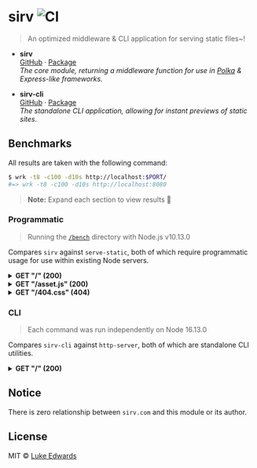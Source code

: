 # sirv ![CI](https://github.com/lukeed/sirv/workflows/CI/badge.svg)

> An optimized middleware & CLI application for serving static files~!

* **sirv**<br>
  [GitHub](https://github.com/lukeed/sirv/tree/master/packages/sirv) · [Package](https://www.npmjs.com/package/sirv) <br>
  _The core module, returning a middleware function for use in [Polka](https://github.com/lukeed/polka) & Express-like frameworks._

* **sirv-cli**<br>
  [GitHub](https://github.com/lukeed/sirv/tree/master/packages/sirv-cli) · [Package](https://www.npmjs.com/package/sirv-cli) <br>
  _The standalone CLI application, allowing for instant previews of static sites._



## Benchmarks

All results are taken with the following command:

```sh
$ wrk -t8 -c100 -d10s http://localhost:$PORT/
#=> wrk -t8 -c100 -d10s http://localhost:8080
```

> **Note:** Expand each section to view results :thinking:


### Programmatic

> Running the [`/bench`](/bench) directory with Node.js v10.13.0

Compares `sirv` against `serve-static`, both of which require programmatic usage for use within existing Node servers.

<details>
<summary><strong>GET "/" (200)</strong></summary>

```
serve-static
---
  Thread Stats   Avg      Stdev     Max   +/- Stdev
    Latency     8.15ms    2.13ms  41.84ms   93.56%
    Req/Sec     1.49k   231.02     1.78k    89.50%
  118927 requests in 10.03s, 35.61MB read
Requests/sec:  11862.86
Transfer/sec:      3.55MB

sirv (dev: false)
---
  Thread Stats   Avg      Stdev     Max   +/- Stdev
    Latency     5.78ms  495.92us   9.50ms   64.76%
    Req/Sec     2.08k   112.73     2.42k    68.50%
  166152 requests in 10.02s, 34.38MB read
Requests/sec:  16586.47
Transfer/sec:      3.43MB

sirv (dev: true)
---
  Thread Stats   Avg      Stdev     Max   +/- Stdev
    Latency    11.79ms    1.95ms  43.30ms   94.02%
    Req/Sec     1.02k   121.86     1.33k    91.25%
  81808 requests in 10.04s, 18.88MB read
Requests/sec:   8147.26
Transfer/sec:      1.88MB
```
</details>

<details>
<summary><strong>GET "/asset.js" (200)</strong></summary>

```
serve-static
---
  Thread Stats   Avg      Stdev     Max   +/- Stdev
    Latency     8.12ms    1.39ms  22.96ms   92.01%
    Req/Sec     1.49k   174.69     2.06k    73.38%
  118413 requests in 10.02s, 34.89MB read
Requests/sec:  11816.18
Transfer/sec:      3.48MB

sirv (dev: false)
---
  Thread Stats   Avg      Stdev     Max   +/- Stdev
    Latency     5.64ms  507.55us   9.45ms   68.96%
    Req/Sec     2.14k    86.26     2.30k    75.50%
  170225 requests in 10.02s, 34.42MB read
Requests/sec:  16996.46
Transfer/sec:      3.44MB

sirv (dev: true)
---
  Thread Stats   Avg      Stdev     Max   +/- Stdev
    Latency     7.21ms  445.13us  12.04ms   85.69%
    Req/Sec     1.67k    52.53     1.81k    76.88%
  133246 requests in 10.02s, 30.12MB read
Requests/sec:  13302.37
Transfer/sec:      3.01MB
```
</details>

<details>
<summary><strong>GET "/404.css" (404)</strong></summary>

```
serve-static
---
  Thread Stats   Avg      Stdev     Max   +/- Stdev
    Latency     3.49ms  814.94us  19.10ms   94.89%
    Req/Sec     3.48k   406.87     5.59k    95.03%
  278809 requests in 10.10s, 28.18MB read
  Non-2xx or 3xx responses: 278809
Requests/sec:  27593.95
Transfer/sec:      2.79MB

sirv (dev: false)
---
  Thread Stats   Avg      Stdev     Max   +/- Stdev
    Latency     2.27ms  328.88us  11.86ms   90.68%
    Req/Sec     5.32k   390.13     6.26k    93.18%
  426843 requests in 10.10s, 43.15MB read
  Non-2xx or 3xx responses: 426843
Requests/sec:  42256.52
Transfer/sec:      4.27MB

sirv (dev: true)
---
  Thread Stats   Avg      Stdev     Max   +/- Stdev
    Latency    24.06ms    1.63ms  52.42ms   97.02%
    Req/Sec   500.47     29.42   640.00     71.62%
  39989 requests in 10.04s, 4.04MB read
  Non-2xx or 3xx responses: 39989
Requests/sec:   3982.45
Transfer/sec:    412.25KB
```
</details>

### CLI

> Each command was run independently on Node 16.13.0

Compares `sirv-cli` against `http-server`, both of which are standalone CLI utilities.

<details>
<summary><strong>GET "/" (200)</strong></summary>

```
http-server :: Cache = YES
  $ http-server tests/public
---
  Thread Stats   Avg      Stdev     Max   +/- Stdev
    Latency    18.32ms    4.08ms  69.85ms   89.77%
    Req/Sec   659.44     93.04   767.00     90.62%
  52614 requests in 10.03s, 29.30MB read
Requests/sec:   5247.35
Transfer/sec:      2.92MB


http-server :: Cache = NO
  $ http-server tests/public -c-1
---
  Thread Stats   Avg      Stdev     Max   +/- Stdev
    Latency    18.89ms    4.58ms  73.49ms   89.99%
    Req/Sec   639.83    105.69   727.00     89.00%
  51052 requests in 10.03s, 29.55MB read
Requests/sec:   5091.65
Transfer/sec:      2.95MB


sirv-cli :: Cache = YES
  $ sirv tests/public
---
  Thread Stats   Avg      Stdev     Max   +/- Stdev
    Latency     8.19ms    6.18ms 106.92ms   95.99%
    Req/Sec     1.59k   300.50     1.82k    89.75%
  126322 requests in 10.02s, 60.72MB read
Requests/sec:  12612.53
Transfer/sec:      6.06MB


sirv-cli :: Cache = NO
  $ sirv tests/public --dev
---
  Thread Stats   Avg      Stdev     Max   +/- Stdev
    Latency    11.32ms    1.99ms  54.04ms   94.70%
    Req/Sec     1.07k   122.82     1.21k    90.00%
  85069 requests in 10.02s, 42.92MB read
Requests/sec:   8490.92
Transfer/sec:      4.28MB


sirv-cli :: Cache = YES :: Logs = NO
  $ sirv tests/public --no-logs
---
  Thread Stats   Avg      Stdev     Max   +/- Stdev
    Latency     7.05ms    1.78ms  33.87ms   94.72%
    Req/Sec     1.72k   295.83     6.89k    93.38%
  137539 requests in 10.11s, 66.11MB read
Requests/sec:  13609.61
Transfer/sec:      6.54MB


sirv-cli :: Cache = NO :: Logs = NO
  $ sirv tests/public --no-logs --dev
---
  Thread Stats   Avg      Stdev     Max   +/- Stdev
    Latency     9.49ms    2.10ms  44.24ms   94.50%
    Req/Sec     1.28k   175.71     1.45k    87.88%
  101753 requests in 10.02s, 51.33MB read
Requests/sec:  10157.38
Transfer/sec:      5.12MB
```
</details>


## Notice

There is zero relationship between `sirv.com` and this module or its author.


## License

MIT © [Luke Edwards](https://lukeed.com)
